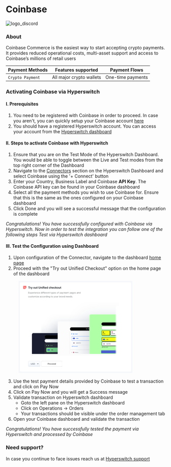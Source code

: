 # Coinbase

![logo\_discord](https://hyperswitch.io/icons/homePageIcons/logos/coinbaseLogo.svg)

### About

Coinbase Commerce is the easiest way to start accepting crypto payments. It provides reduced operational costs, multi-asset support and access to Coinbase’s millions of retail users

| Payment Methods  | Features supported       | Payment Flows     |
| ---------------- | ------------------------ | ----------------- |
| `Crypto Payment` | All major crypto wallets | One-time payments |

### Activating Coinbase via Hyperswitch

#### I. Prerequisites

1. You need to be registered with Coinbase in order to proceed. In case you aren't, you can quickly setup your Coinbase account [here](https://www.coinbase.com/commerce)
2. You should have a registered Hyperswitch account. You can access your account from the [Hyperswitch dashboard](https://app.hyperswitch.io/register)

#### II. Steps to activate Coinbase with Hyperswitch

1. Ensure that you are on the Test Mode of the Hyperswitch Dashboard. You would be able to toggle between the Live and Test modes from the top right corner of the Dashboard
2. Navigate to the [Connectors](https://app.hyperswitch.io/connectors) section on the Hyperswitch Dashboard and select Coinbase using the '+ Connect' button
3. Enter your Country, Business Label and Coinbase **API Key**. The Coinbase API key can be found in your Coinbase dashboard
4. Select all the payment methods you wish to use Coinbase for. Ensure that this is the same as the ones configured on your Coinbase dashboard
5. Click Done and you will see a successful message that the configuration is complete

_Congratulations! You have successfully configured with Coinbase via Hyperswitch. Now in order to test the integration you can follow one of the following steps Test via Hyperswitch dashboard_

#### III. Test the Configuration using Dashboard

1. Upon configuration of the Connector, navigate to the dashboard [home page](https://app.hyperswitch.io/home)
2. Proceed with the "Try out Unified Checkout" option on the home page of the dashboard

<figure><img src="../../.gitbook/assets/connector_unifiedcheckout.png" alt="" width="358"><figcaption></figcaption></figure>

3. Use the test payment details provided by Coinbase to test a transaction and click on Pay Now
4. Click on Pay Now and you will get a Success message
5. Validate transaction on Hyperswitch dashboard
   * Goto the left pane on the Hyperswitch dashboard
   * Click on Operations -> Orders
   * Your transactions should be visible under the order management tab
6. Open your Coinbase dashboard and validate the transaction

_Congratulations! You have successfully tested the payment via Hyperswitch and processed by Coinbase_



### Need support?

In case you continue to face issues reach us at [Hyperswitch support](https://hyperswitch.io/docs/support)
